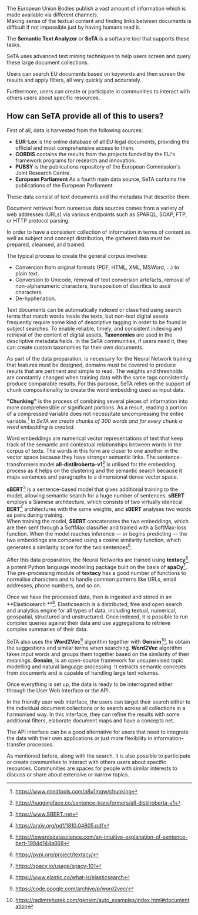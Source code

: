 <!--  {{ customer.web }} -->

The European Union Bodies publish a vast amount of information which is made available via different channels.      
Making sense of the textual content and finding links between documents is difficult if not impossible just by having humans read it. 



The **Semantic Text Analyzer** or **SeTA** is a software tool that supports these tasks.     

SeTA uses advanced text mining techniques to help users screen and query these large document collections.   

Users can search EU documents based on keywords and then screen the results and apply filters, all very quickly and accurately.   

Furthermore, users can create or participate in communities to interact with others users about specific resources.  

## How can SeTA provide all of this to users?

First of all, data is harvested from the following sources:

<!-- ![Screenshot](./img/data_sources.png) -->

- **EUR-Lex** is the online database of all EU legal documents, providing the official and most comprehensive access to them.      
- **CORDIS** contains the results from the projects funded by the EU's framework programs for research and innovation.      
- **PUBSY** is the publications repository of the European Commission's Joint Research Centre.     
- **European Parliament** As a fourth main data source, SeTA contains the publications of the European Parliament.     


These data consist of text documents and the metadata that describe them.      

Document retrieval from numerous data sources comes from a variety of web addresses (URLs) via various endpoints such as SPARQL, SOAP, FTP, or HTTP protocol parsing.     

In order to have a consistent collection of information in terms of content as well as subject and concept distribution, the gathered data must be prepared, cleansed, and trained.              

The typical process to create the general corpus involves:      
- Conversion from original formats (PDF, HTML, XML, MSWord, …) to plain text.        
- Conversion to Unicode, removal of text conversion artefacts, removal of non-alphanumeric characters, transposition of diacritics to ascii characters.      
- De-hyphenation.            

Text documents can be automatically indexed or classified using search terms that match words inside the texts, but non-text digital assets frequently require some kind of descriptive tagging in order to be found in subject searches. To enable reliable, timely, and consistent indexing and retrieval of the content of digital assets, **Taxonomies** are used in the descriptive metadata fields. In the SeTA communities, if users need it, they can create custom taxonomies for their own documents.           

As part of the data preparation, is necessary for the Neural Network training that features must be designed, domains must be covered to produce results that are pertinent and simple to read. The weights and thresholds are constantly changed when training data with the same tags consistently produce comparable results.  For this purpose, SeTA relies on the support of chunk compositionality to create the word embedding used as input data.      
    
**"Chunking"** is the process of combining several pieces of information into more comprehensible or significant portions. As a result, reading a portion of a compressed variable does not necessitate uncompressing the entire variable.[^1]  *In SeTA we create chunks of 300 words and for every chunk a word embedding is created.* 

Word embeddings are numerical vector representations of text that keep track of the semantic and contextual relationships between words in the corpus of texts.  The words in this form are closer to one another in the vector space because they have stronger semantic links. The sentence-transformers model **all-distilroberta-v1**[^2] is utilised for the embedding process as it helps on the clustering and the semantic search because it maps sentences and paragraphs to a dimensional dense vector space.    

**sBERT**[^3] is a sentence-based model that gives additional training to the model, allowing semantic search for a huge number of sentences. **sBERT** employs a Siamese architecture, which consists of two virtually identical **BERT**[^4] architectures with the same weights, and **sBERT** analyses two words as pairs during training.   
When training the model, **SBERT** concatenates the two embeddings, which are then sent through a SoftMax classifier and trained with a SoftMax-loss function. When the model reaches inference — or begins predicting — the two embeddings are compared using a cosine similarity function, which generates a similarity score for the two sentences[^5].       

After this data preparation, the Neural Networks are trained using **textacy**[^6], a potent Python language modelling package built on the basis of **spaCy**[^7]. The pre-processing module of **textacy** has a good number of functions to normalise characters and to handle common patterns like URLs, email addresses, phone numbers, and so on.    

Once we have the processed data, then is ingested and stored in an **Elasticsearch **[^8].  Elasticsearch  is a distributed, free and open search and analytics engine for all types of data, including textual, numerical, geospatial, structured and unstructured. Once indexed, it is possible to run complex queries against their data and use aggregations to retrieve complex summaries of their data.

SeTA also uses the **Word2Vec**[^9] algorithm together with **Gensim**[^10], to obtain the suggestions and similar terms when searching.  **Word2Vec** algorithm takes input words and groups them together based on the similarity of their meanings.  **Gensim**, is an open-source framework for unsupervised topic modelling and natural language processing. It extracts semantic concepts from documents and is capable of handling large text volumes.     

Once everything is set up, the data is ready to be interrogated either through the User Web Interface or the API.

In the friendly user web interface, the users can target their search either to the individual document collections or to search across all collections in a harmonised way. In this interface, they can refine the results with some additional filters, elaborate document maps and have a concepts net. 

The API interface can be a good alternative for users that need to integrate the data with their own applications or just more flexibility in information-transfer processes.

As mentioned before, along with the search, it is also possible to participate or create communities to interact with others users about specific resources. Communities are spaces for people with similar interests to discuss or share about extensive or narrow topics.






[^1]:https://www.mindtools.com/a8u1mqw/chunking
[^2]:https://huggingface.co/sentence-transformers/all-distilroberta-v1
[^3]:https://www.SBERT.net
[^4]:https://arxiv.org/pdf/1810.04805.pdf
[^5]:https://towardsdatascience.com/an-intuitive-explanation-of-sentence-bert-1984d144a868
[^6]:https://pypi.org/project/textacy/
[^7]:https://spacy.io/usage/spacy-101
[^8]:https://www.elastic.co/what-is/elasticsearch
[^9]:https://code.google.com/archive/p/word2vec/
[^10]:https://radimrehurek.com/gensim/auto_examples/index.html#documentation
   
